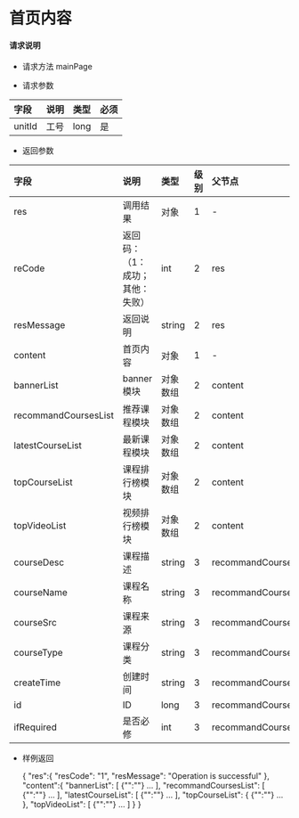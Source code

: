 # 首页内容

#### **请求说明**

* 请求方法 mainPage

* 请求参数

| 字段 | 说明 | 类型 | 必须 |
| :--- | :--- | :--- | :--- |
| unitId| 工号 | long | 是 |

* 返回参数

| 字段 | 说明 | 类型 | 级别 | 父节点 |
| :--- | :--- | :--- | :--- | :--- |
| res | 调用结果 | 对象 | 1 | - |
| reCode | 返回码：（1：成功；其他：失败） | int | 2 | res |
| resMessage| 返回说明 | string | 2 | res |
| content| 首页内容 | 对象 | 1 | - |
| bannerList | banner模块 | 对象数组 | 2 | content |
| recommandCoursesList| 推荐课程模块 | 对象数组 | 2 | content |
| latestCourseList | 最新课程模块 | 对象数组 | 2 | content |
| topCourseList| 课程排行榜模块 | 对象数组 | 2 | content |
| topVideoList | 视频排行榜模块 | 对象数组 | 2 | content |
| courseDesc| 课程描述 | string | 3 | recommandCoursesList |
| courseName| 课程名称 | string | 3 | recommandCoursesList|
| courseSrc| 课程来源 | string | 3 | recommandCoursesList|
| courseType| 课程分类 | string | 3 | recommandCoursesList|
| createTime| 创建时间 | string | 3 | recommandCoursesList|
| id| ID | long | 3 | recommandCoursesList|
| ifRequired | 是否必修 | int | 3 | recommandCoursesList|

* 样例返回
  
  {
    "res":{
            "resCode": "1", 
            "resMessage": "Operation is successful"
        },
    "content":{
       "bannerList":
       [
           {"":""}
           ...
       ],
       "recommandCoursesList":
       [
           {"":""}
           ...
       ],
       "latestCourseList":
       [
           {"":""}
           ...
       ],
       "topCourseList":
       {
           {"":""}
           ...
       },
       "topVideoList":
       [
           {"":""}
           ...
       ]
    } 
}

